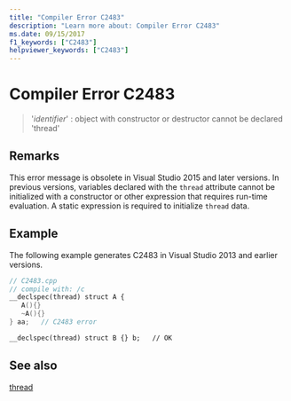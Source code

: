 ```yaml
---
title: "Compiler Error C2483"
description: "Learn more about: Compiler Error C2483"
ms.date: 09/15/2017
f1_keywords: ["C2483"]
helpviewer_keywords: ["C2483"]
---
```

# Compiler Error C2483

>'*identifier*' : object with constructor or destructor cannot be declared 'thread'

## Remarks

This error message is obsolete in Visual Studio 2015 and later versions. In previous versions, variables declared with the `thread` attribute cannot be initialized with a constructor or other expression that requires run-time evaluation. A static expression is required to initialize `thread` data.

## Example

The following example generates C2483 in Visual Studio 2013 and earlier versions.

```cpp
// C2483.cpp
// compile with: /c
__declspec(thread) struct A {
   A(){}
   ~A(){}
} aa;   // C2483 error

__declspec(thread) struct B {} b;   // OK
```

## See also

[thread](../../cpp/thread.md)
